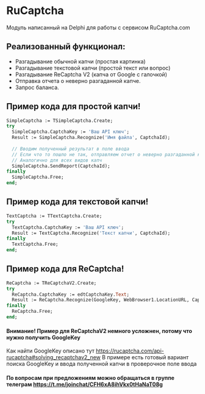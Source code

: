 # RuCaptcha

Модуль написанный на Delphi для работы с сервисом RuCaptcha.com

## Реализованный функционал:
- Разгадывание обычной капчи (простая картинка)
- Разгадывание текстовой капчи (простой текст или вопрос)
- Разгадывание ReCaptcha V2 (капча от Google с галочкой)
- Отправка отчета о неверно разгаданной капче.
- Запрос баланса.

## Пример кода для простой капчи!
```pascal
SimpleCaptcha := TSimpleCaptcha.Create;
try
  SimpleCaptcha.CaptchaKey := 'Ваш API ключ';
  Result := SimpleCaptcha.Recognize('Имя файла', CaptchaId);
  
  // Вводим полученный результат в поле ввода
  // Если что то пошло не так, отправляем отчет о неверно разгаданной капче
  // Аналогично для всех видов капч
  SimpleCaptcha.SendReport(CaptchaId);
finally
  SimpleCaptcha.Free;
end;
```

## Пример кода для текстовой капчи!
```pascal
TextCaptcha := TTextCaptcha.Create;
try
  TextCaptcha.CaptchaKey := 'Ваш API ключ';
  Result := TextCaptcha.Recognize('Текст капчи', CaptchaId);
finally
  TextCaptcha.Free;
end;
```

## Пример кода для ReCaptcha!
```pascal
ReCaptcha := TReCaptchaV2.Create;
try
  ReCaptcha.CaptchaKey := edtCaptchaKey.Text;
  Result := ReCaptcha.Recognize(GoogleKey, WebBrowser1.LocationURL, CaptchaId);
finally
  ReCaptcha.Free;
end;
```
#### Внимание! Пример для ReCaptchaV2 немного усложнен, потому что нужно получить GoogleKey
Как найти GoogleKey описано тут https://rucaptcha.com/api-rucaptcha#solving_recaptchav2_new
В примере есть готовый вариант поиска GoogleKey и ввода полученной капчи в проверочное поле ввода

#### По вопросам при предложениям можно обращаться в группе телеграм https://t.me/joinchat/CFH6xA8ihVkx0tHaNaT08g
